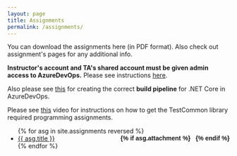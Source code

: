 ```yaml
---
layout: page
title: Assignments
permalink: /assignments/
---
```


You can download the assignments here (in PDF format). Also check out assignment's pages for any additional info.

**Instructor's account and TA's shared account must be given admin access to AzureDevOps.** Please see instructions [here](../static_files/docs/AdminAccess.pdf).

Also please see [this](https://drive.iust.ac.ir/index.php/s/S9pCGxfQQdumMmE/download?path=%2FVideos&files=Pipeline.mp4) for creating the correct **build pipeline** for .NET Core in AzureDevOps. 


Please see [this](https://drive.iust.ac.ir/index.php/s/S9pCGxfQQdumMmE/download?path=%2FVideos&files=TestCommonPullRequest.mp4) video for instructions on how to get the TestCommon library required programming assignments.


<ul id="archive">
{% for asg in site.assignments reversed %}
      <li class="archiveposturl" style="background: transparent">
        <span><a href="{{ asg.url | prepend: site.baseurl}}">{{ asg.title }}</a></span>
<strong style="font-size:100%; font-family: 'Titillium Web', sans-serif; float:right">
<a title="Download problems (pdf)" href="{{ asg.pdf | prepend: site.baseurl }}"><i class="fas fa-file-pdf"></i></a> 
{% if asg.attachment %}
&nbsp; <a title="Download attachments (zip)" href="{{ asg.attachment | prepend: site.baseurl }}"><i class="fas fa-file-archive"></i></a>
{% endif %}
</strong> 
      </li>
{% endfor %}
</ul>